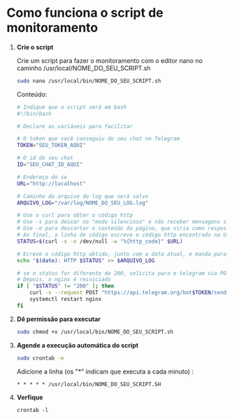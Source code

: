 # Como funciona o script de monitoramento

1. **Crie o script**

   Crie um script para fazer o monitoramento com o editor nano no caminho /usr/local/NOME_DO_SEU_SCRIPT.sh  
 
   ```bash
   sudo nano /usr/local/bin/NOME_DO_SEU_SCRIPT.sh
   ```
   Conteúdo:  
   ```bash
   # Indique que o script será em bash
   #!/bin/bash

   # Declare as variáveis para facilitar
   
   # O token que você conseguiu do seu chat no Telegram
   TOKEN="SEU_TOKEN_AQUI"

   # O id do seu chat 
   ID="SEU_CHAT_ID_AQUI"
   
   # Endereço do se
   URL="http://localhost"
   
   # Caminho do arquivo do log que será salvo
   ARQUIVO_LOG="/var/log/NOME_DO_SEU_LOG.log"

   # Use o curl para obter o código http
   # Use -s para deixar no "modo silencioso" e não receber mensagens sobre a conexão
   # Use -o para descartar o conteúdo da página, que viria como resposta, para /dev/null
   # Ao final, a linha de código escreve o código http encontrado na URL e armazena na variável STATUS
   STATUS=$(curl -s -o /dev/null -w "%{http_code}" $URL)

   # Ecreve o código http obtido, junto com a data atual, e manda para o arquivo log
   echo "$(date): HTTP $STATUS" >> $ARQUIVO_LOG

   # se o status for diferente de 200, solicita para o telegram via POST para que ele possa mandar a mensagem indicada para o caminho fornecido
   # Depois, o nginx é reiniciado
   if [ "$STATUS" != "200" ]; then
       curl -s --request POST "https://api.telegram.org/bot$TOKEN/sendMessage" -d chat_id=$ID -d text="Alerta, site indisponível! Status: $STATUS"
       systemctl restart nginx
   fi

   ```
   
2. **Dê permissão para executar**  
   ```bash
   sudo chmod +x /usr/local/bin/NOME_DO_SEU_SCRIPT.sh
   ```

3. **Agende a execução automática do script**  
   ```bash
   sudo crontab -e
   ```
   Adicione a linha (os "*" indicam que executa a cada minuto) : 
   ```
   * * * * * /usr/local/bin/NOME_DO_SEU_SCRIPT.SH
   ```
   
4. **Verfique**
    ```
   crontab -l
   ```

